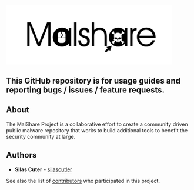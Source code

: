 <img src="/.meta/logo_header.png" width="450">

## This GitHub repository is for usage guides and reporting bugs / issues / feature requests. 

## About
The MalShare Project is a collaborative effort to create a community driven public malware repository that works to build additional tools to benefit the security community at large. 

## Authors

* **Silas Cuter** - [silascutler](https://github.com/silascutler)

See also the list of [contributors](https://github.com/Malshare/MalShare/contributors) who participated in this project.

